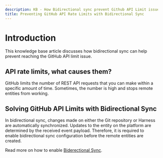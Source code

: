 ```yaml
---
description: KB - How Bidirectional sync prevent Github API Limit issue
title: Preventing GitHub API Rate Limits with Bidirectional Sync
---
```

# Introduction

This knowledge base article discusses how bidirectional sync can help prevent reaching the GitHub API limit issue.

## API rate limits, what causes them?

GitHub limits the number of REST API requests that you can make within a specific amount of time. Sometimes, the number is high and stops remote entities from working. 

## Solving GitHub API Limits with Bidirectional Sync

In bidirectional sync, changes made on either the Git repository or Harness are automatically synchronized. Updates to the entity on the platform are determined by the received event payload. Therefore, it is required to enable bidirectional sync configuration before the remote entities are created. 

Read more on how to enable [Biderectional Sync](/docs/platform/git-experience/gitexp-bidir-sync-setup/).


